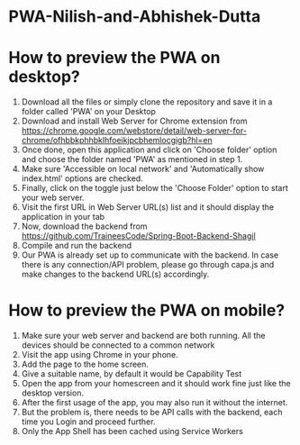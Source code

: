 # PWA-Nilish-and-Abhishek-Dutta

# How to preview the PWA on desktop?
1. Download all the files or simply clone the repository and save it in a folder called 'PWA' on your Desktop
2. Download and install Web Server for Chrome extension from https://chrome.google.com/webstore/detail/web-server-for-chrome/ofhbbkphhbklhfoeikjpcbhemlocgigb?hl=en
3. Once done, open this application and click on 'Choose folder' option and choose the folder named 'PWA' as mentioned in step 1.
4. Make sure 'Accessible on local network' and 'Automatically show index.html' options are checked.
5. Finally, click on the toggle just below the 'Choose Folder' option to start your web server.
6. Visit the first URL in Web Server URL(s) list and it should display the application in your tab
7. Now, download the backend from https://github.com/TraineesCode/Spring-Boot-Backend-Shagil
8. Compile and run the backend
9. Our PWA is already set up to communicate with the backend. In case there is any connection/API problem, please go through capa.js and make changes to the backend URL(s) accordingly.

# How to preview the PWA on mobile?
1. Make sure your web server and backend are both running. All the devices should be connected to a common network
2. Visit the app using Chrome in your phone. 
3. Add the page to the home screen.
4. Give a suitable name, by default it would be Capability Test
5. Open the app from your homescreen and it should work fine just like the desktop version.
6. After the first usage of the app, you may also run it without the internet.
7. But the problem is, there needs to be API calls with the backend, each time you Login and proceed further. 
8. Only the App Shell has been cached using Service Workers
